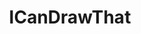 ---
title: ICanDrawThat
crosslinks:
- Krutaun
- villecruzart
- Watercolor
- DrawForMe
- PhotoshopRequest
- AskReddit
- characterdrawing
- deathgrips
- redditgetsdrawn
- learnart
- DnDGreentext
- Art
- IAmAFiction
- jakeandamir
- WorldChallenges
- TsundereSharks
- ShittyPhrasing
- SciFiGods
- ImaginaryDC
- drunk
---